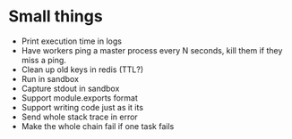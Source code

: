 # Small things

- Print execution time in logs
- Have workers ping a master process every N seconds, kill them if they
  miss a ping.
- Clean up old keys in redis (TTL?)
- Run in sandbox
- Capture stdout in sandbox
- Support module.exports format
- Support writing code just as it its
- Send whole stack trace in error
- Make the whole chain fail if one task fails

